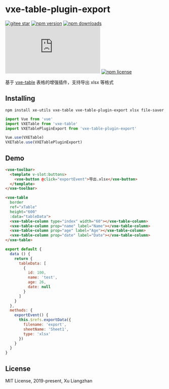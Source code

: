 # vxe-table-plugin-export

[![gitee star](https://gitee.com/xuliangzhan_admin/vxe-table-plugin-export/badge/star.svg?theme=dark)](https://gitee.com/xuliangzhan_admin/vxe-table-plugin-export/stargazers)
[![npm version](https://img.shields.io/npm/v/vxe-table-plugin-export.svg?style=flat-square)](https://www.npmjs.org/package/vxe-table-plugin-export)
[![npm downloads](https://img.shields.io/npm/dm/vxe-table-plugin-export.svg?style=flat-square)](http://npm-stat.com/charts.html?package=vxe-table-plugin-export)
[![gzip size: JS](http://img.badgesize.io/https://unpkg.com/vxe-table-plugin-export/dist/index.min.js?compression=gzip&label=gzip%20size:%20JS)](https://unpkg.com/vxe-table-plugin-export/dist/index.min.js)
[![npm license](https://img.shields.io/github/license/mashape/apistatus.svg)](https://github.com/xuliangzhan/vxe-table-plugin-export/blob/master/LICENSE)

基于 [vxe-table](https://github.com/xuliangzhan/vxe-table) 表格的增强插件，支持导出 xlsx 等格式

## Installing

```shell
npm install xe-utils vxe-table vxe-table-plugin-export xlsx file-saver
```

```javascript
import Vue from 'vue'
import VXETable from 'vxe-table'
import VXETablePluginExport from 'vxe-table-plugin-export'

Vue.use(VXETable)
VXETable.use(VXETablePluginExport)
```

## Demo

```html
<vxe-toolbar>
  <template v-slot:buttons>
    <vxe-button @click="exportEvent">导出.xlsx</vxe-button>
  </template>
</vxe-toolbar>

<vxe-table
  border
  ref="xTable"
  height="600"
  :data="tableData">
  <vxe-table-column type="index" width="60"></vxe-table-column>
  <vxe-table-column prop="name" label="Name"></vxe-table-column>
  <vxe-table-column prop="age" label="Age"></vxe-table-column>
  <vxe-table-column prop="date" label="Date"></vxe-table-column>
</vxe-table>
```

```javascript
export default {
  data () {
    return {
      tableData: [
        {
          id: 100,
          name: 'test',
          age: 26,
          date: null
        }
      ]
    }
  },
  methods: {
    exportEvent() {
      this.$refs.exportData({
        filename: 'export',
        sheetName: 'Sheet1',
        type: 'xlsx'
      })
    }
  }
}
```

## License

MIT License, 2019-present, Xu Liangzhan
